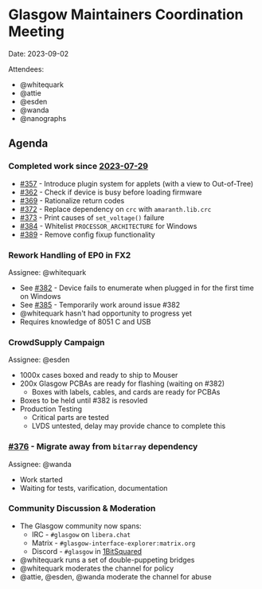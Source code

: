 # Glasgow Maintainers Coordination Meeting

Date: 2023-09-02

Attendees:
- @whitequark
- @attie
- @esden
- @wanda
- @nanographs


## Agenda

### Completed work since [2023-07-29](./2023-07-29.md)

- [#357](https://github.com/GlasgowEmbedded/glasgow/pull/357) - Introduce plugin system for applets (with a view to Out-of-Tree)
- [#362](https://github.com/GlasgowEmbedded/glasgow/pull/362) - Check if device is busy before loading firmware
- [#369](https://github.com/GlasgowEmbedded/glasgow/pull/369) - Rationalize return codes
- [#372](https://github.com/GlasgowEmbedded/glasgow/pull/372) - Replace dependency on `crc` with `amaranth.lib.crc`
- [#373](https://github.com/GlasgowEmbedded/glasgow/pull/373) - Print causes of `set_voltage()` failure
- [#384](https://github.com/GlasgowEmbedded/glasgow/pull/384) - Whitelist `PROCESSOR_ARCHITECTURE` for Windows
- [#389](https://github.com/GlasgowEmbedded/glasgow/pull/389) - Remove config fixup functionality


### Rework Handling of EP0 in FX2

Assignee: @whitequark

- See [#382](https://github.com/GlasgowEmbedded/glasgow/issues/382) - Device fails to enumerate when plugged in for the first time on Windows
- See [#385](https://github.com/GlasgowEmbedded/glasgow/pull/385) - Temporarily work around issue #382
- @whitequark hasn't had opportunity to progress yet
- Requires knowledge of 8051 C and USB


### CrowdSupply Campaign

Assignee: @esden

- 1000x cases boxed and ready to ship to Mouser
- 200x Glasgow PCBAs are ready for flashing (waiting on #382)
  - Boxes with labels, cables, and cards are ready for PCBAs
- Boxes to be held until #382 is resovled
- Production Testing
  - Critical parts are tested
  - LVDS untested, delay may provide chance to complete this


### [#376](https://github.com/GlasgowEmbedded/glasgow/pull/376) - Migrate away from `bitarray` dependency

Assignee: @wanda

- Work started
- Waiting for tests, varification, documentation


### Community Discussion & Moderation

- The Glasgow community now spans:
  - IRC - `#glasgow` on `libera.chat`
  - Matrix - `#glasgow-interface-explorer:matrix.org`
  - Discord - `#glasgow` in [1BitSquared](https://canary.discord.com/invite/UgtKYN4v)
- @whitequark runs a set of double-puppeting bridges
- @whitequark moderates the channel for policy
- @attie, @esden, @wanda moderate the channel for abuse

